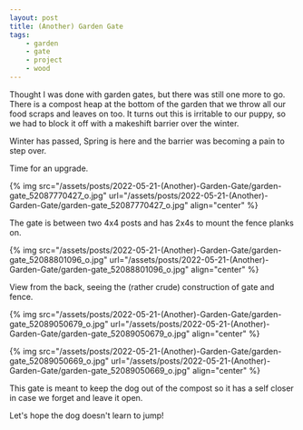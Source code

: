 ```yaml
---
layout: post
title: (Another) Garden Gate
tags:
    - garden
    - gate
    - project
    - wood
---
```



Thought I was done with garden gates, but there was still one more to go. There is a compost heap at the bottom of the garden that we throw all our food scraps and leaves on too. It turns out this is irritable to our puppy, so we had to block it off with a makeshift barrier over the winter.




Winter has passed, Spring is here and the barrier was becoming a pain to step over.




Time for an upgrade.




{% img src="/assets/posts/2022-05-21-(Another)-Garden-Gate/garden-gate_52087770427_o.jpg" url="/assets/posts/2022-05-21-(Another)-Garden-Gate/garden-gate_52087770427_o.jpg"    align="center" %}


The gate is between two 4x4 posts and has 2x4s to mount the fence planks on.




{% img src="/assets/posts/2022-05-21-(Another)-Garden-Gate/garden-gate_52088801096_o.jpg" url="/assets/posts/2022-05-21-(Another)-Garden-Gate/garden-gate_52088801096_o.jpg"    align="center" %}


View from the back, seeing the (rather crude) construction of gate and fence.




{% img src="/assets/posts/2022-05-21-(Another)-Garden-Gate/garden-gate_52089050679_o.jpg" url="/assets/posts/2022-05-21-(Another)-Garden-Gate/garden-gate_52089050679_o.jpg"    align="center" %}


{% img src="/assets/posts/2022-05-21-(Another)-Garden-Gate/garden-gate_52089050669_o.jpg" url="/assets/posts/2022-05-21-(Another)-Garden-Gate/garden-gate_52089050669_o.jpg"    align="center" %}


This gate is meant to keep the dog out of the compost so it has a self closer in case we forget and leave it open.




Let's hope the dog doesn't learn to jump!


